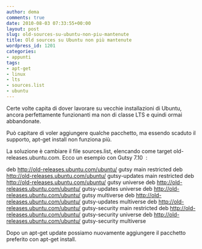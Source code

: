 ```yaml
---
author: dema
comments: true
date: 2010-08-03 07:33:55+00:00
layout: post
slug: old-sources-su-ubuntu-non-piu-mantenute
title: Old sources su Ubuntu non più mantenute
wordpress_id: 1201
categories:
- appunti
tags:
- apt-get
- linux
- lts
- sources.list
- ubuntu
---
```


Certe volte capita di dover lavorare su vecchie installazioni di Ubuntu, ancora perfettamente funzionanti ma non di classe LTS e quindi ormai abbandonate.

Può capitare di voler aggiungere qualche pacchetto, ma essendo scaduto il supporto, apt-get install non funziona più.

La soluzione è cambiare il file sources.list, elencando come target old-releases.ubuntu.com. Ecco un esempio con Gutsy 7.10  :

  deb http://old-releases.ubuntu.com/ubuntu/ gutsy main restricted
  deb http://old-releases.ubuntu.com/ubuntu/ gutsy-updates main restricted
  deb http://old-releases.ubuntu.com/ubuntu/ gutsy universe
  deb http://old-releases.ubuntu.com/ubuntu/ gutsy-updates universe
  deb http://old-releases.ubuntu.com/ubuntu/ gutsy multiverse
  deb http://old-releases.ubuntu.com/ubuntu/ gutsy-updates multiverse
  deb http://old-releases.ubuntu.com/ubuntu/ gutsy-security main restricted
  deb http://old-releases.ubuntu.com/ubuntu/ gutsy-security universe
  deb http://old-releases.ubuntu.com/ubuntu/ gutsy-security multiverse

Dopo un apt-get update possiamo nuovamente aggiungere il pacchetto preferito con apt-get install.
